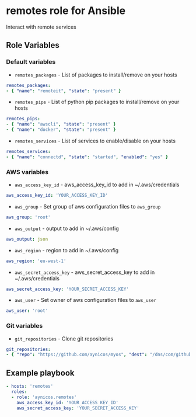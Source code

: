 # remotes role for Ansible

Interact with remote services

## Role Variables

### Default variables

* `remotes_packages` - List of packages to install/remove on your hosts

``` yaml
remotes_packages:
- { "name": "remoteit", "state": "present" }
```

* `remotes_pips` - List of python pip packages to install/remove on your hosts

``` yaml
remotes_pips:
- { "name": "awscli", "state": "present" }
- { "name": "docker", "state": "present" }
```

* `remotes_services` - List of services to enable/disable on your hosts

``` yaml
remotes_services:
- { "name": "connectd", "state": "started", "enabled": "yes" }
```

### AWS variables

* `aws_access_key_id` - aws_access_key_id to add in ~/.aws/credentials

``` yaml
aws_access_key_id: 'YOUR_ACCESS_KEY_ID'
```

* `aws_group` - Set group of aws configuration files to `aws_group`

``` yaml
aws_group: 'root'
```

* `aws_output` - output to add in ~/.aws/config

``` yaml
aws_output: json
```

* `aws_region` - region to add in ~/.aws/config

``` yaml
aws_region: 'eu-west-1'
```

* `aws_secret_access_key` - aws_secret_access_key to add in ~/.aws/credentials

``` yaml
aws_secret_access_key: 'YOUR_SECRET_ACCESS_KEY'
```

* `aws_user` - Set owner of aws configuration files to `aws_user`

``` yaml
aws_user: 'root'
```

### Git variables

* `git_repositories` - Clone git repositories

``` yaml
git_repositories:
- { "repo": "https://github.com/aynicos/myos", "dest": "/dns/com/github/aynicos/myos", "key_file": "~/.ssh/id_rsa", "version": "master" }
```

## Example playbook

``` yaml
- hosts: 'remotes'
  roles:
  - role: 'aynicos.remotes'
    aws_access_key_id: 'YOUR_ACCESS_KEY_ID'
    aws_secret_access_key: 'YOUR_SECRET_ACCESS_KEY'
```
